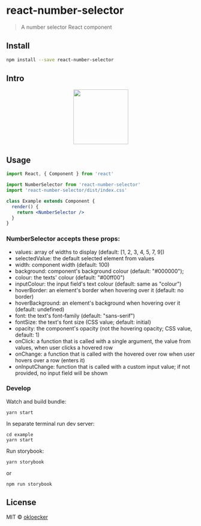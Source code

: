 # react-number-selector

> A number selector React component

## Install

```bash
npm install --save react-number-selector
```

## Intro

<p align="center">
  <img width="146" src="media/demo.png">
</p>

## Usage

```jsx
import React, { Component } from 'react'

import NumberSelector from 'react-number-selector'
import 'react-number-selector/dist/index.css'

class Example extends Component {
  render() {
    return <NumberSelector />
  }
}
```

### NumberSelector accepts these props:
 * values: array of widths to display (default: [1, 2, 3, 4, 5, 7, 9])
 * selectedValue: the default selected element from values
 * width: component width (default: 100)
 * background: component's background colour (default: "#000000");
 * colour: the texts' colour (default: "#00ff00")
 * inputColour: the input field's text colour (default: same as "colour")
 * hoverBorder: an element's border when hovering over it (default: no border)
 * hoverBackground: an element's background when hovering over it (default: undefined)
 * font: the text's font-family (default: "sans-serif")
 * fontSize: the text's font size (CSS value; default: initial)
 * opacity: the component's opacity (not the hovering opacity; CSS value, default: 1)
 * onClick: a function that is called with a single argument, the value from values, when user clicks a hovered row
 * onChange: a function that is called with the hovered over row when user hovers over a row (enters it)
 * onInputChange: function that is called with a custom input value; if not provided, no input field will be shown

### Develop

Watch and build bundle:
```
yarn start
```

In separate terminal run dev server:
```
cd example
yarn start
```

Run storybook:
```
yarn storybook
```
or 
```
npm run storybook
```

## License

MIT © [okloecker](https://github.com/okloecker)

